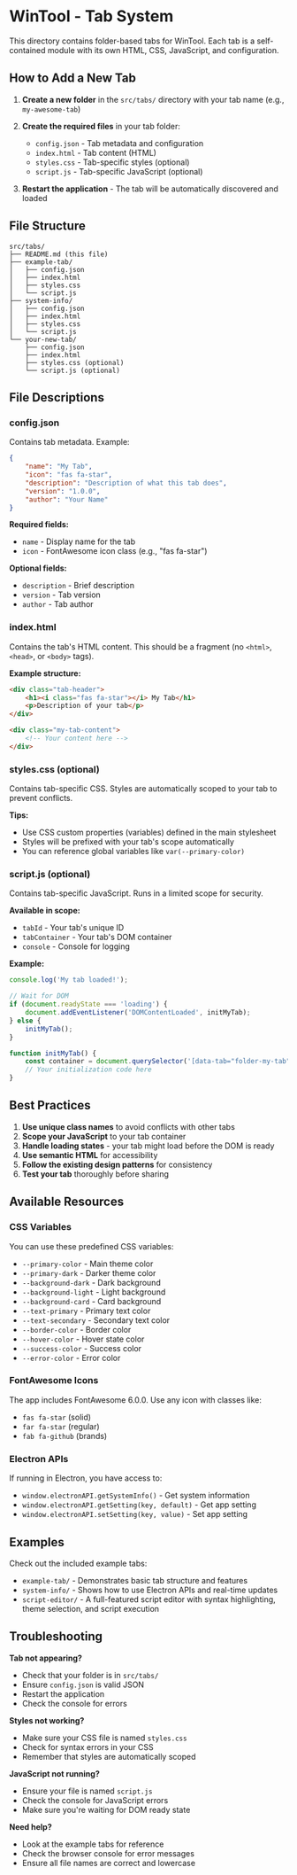# WinTool - Tab System

This directory contains folder-based tabs for WinTool. Each tab is a self-contained module with its own HTML, CSS, JavaScript, and configuration.

## How to Add a New Tab

1. **Create a new folder** in the `src/tabs/` directory with your tab name (e.g., `my-awesome-tab`)

2. **Create the required files** in your tab folder:
   - `config.json` - Tab metadata and configuration
   - `index.html` - Tab content (HTML)
   - `styles.css` - Tab-specific styles (optional)
   - `script.js` - Tab-specific JavaScript (optional)

3. **Restart the application** - The tab will be automatically discovered and loaded

## File Structure

```
src/tabs/
├── README.md (this file)
├── example-tab/
│   ├── config.json
│   ├── index.html
│   ├── styles.css
│   └── script.js
├── system-info/
│   ├── config.json
│   ├── index.html
│   ├── styles.css
│   └── script.js
└── your-new-tab/
    ├── config.json
    ├── index.html
    ├── styles.css (optional)
    └── script.js (optional)
```

## File Descriptions

### config.json
Contains tab metadata. Example:
```json
{
    "name": "My Tab",
    "icon": "fas fa-star",
    "description": "Description of what this tab does",
    "version": "1.0.0",
    "author": "Your Name"
}
```

**Required fields:**
- `name` - Display name for the tab
- `icon` - FontAwesome icon class (e.g., "fas fa-star")

**Optional fields:**
- `description` - Brief description
- `version` - Tab version
- `author` - Tab author

### index.html
Contains the tab's HTML content. This should be a fragment (no `<html>`, `<head>`, or `<body>` tags).

**Example structure:**
```html
<div class="tab-header">
    <h1><i class="fas fa-star"></i> My Tab</h1>
    <p>Description of your tab</p>
</div>

<div class="my-tab-content">
    <!-- Your content here -->
</div>
```

### styles.css (optional)
Contains tab-specific CSS. Styles are automatically scoped to your tab to prevent conflicts.

**Tips:**
- Use CSS custom properties (variables) defined in the main stylesheet
- Styles will be prefixed with your tab's scope automatically
- You can reference global variables like `var(--primary-color)`

### script.js (optional)
Contains tab-specific JavaScript. Runs in a limited scope for security.

**Available in scope:**
- `tabId` - Your tab's unique ID
- `tabContainer` - Your tab's DOM container
- `console` - Console for logging

**Example:**
```javascript
console.log('My tab loaded!');

// Wait for DOM
if (document.readyState === 'loading') {
    document.addEventListener('DOMContentLoaded', initMyTab);
} else {
    initMyTab();
}

function initMyTab() {
    const container = document.querySelector('[data-tab="folder-my-tab"]');
    // Your initialization code here
}
```

## Best Practices

1. **Use unique class names** to avoid conflicts with other tabs
2. **Scope your JavaScript** to your tab container
3. **Handle loading states** - your tab might load before the DOM is ready
4. **Use semantic HTML** for accessibility
5. **Follow the existing design patterns** for consistency
6. **Test your tab** thoroughly before sharing

## Available Resources

### CSS Variables
You can use these predefined CSS variables:
- `--primary-color` - Main theme color
- `--primary-dark` - Darker theme color
- `--background-dark` - Dark background
- `--background-light` - Light background
- `--background-card` - Card background
- `--text-primary` - Primary text color
- `--text-secondary` - Secondary text color
- `--border-color` - Border color
- `--hover-color` - Hover state color
- `--success-color` - Success color
- `--error-color` - Error color

### FontAwesome Icons
The app includes FontAwesome 6.0.0. Use any icon with classes like:
- `fas fa-star` (solid)
- `far fa-star` (regular)
- `fab fa-github` (brands)

### Electron APIs
If running in Electron, you have access to:
- `window.electronAPI.getSystemInfo()` - Get system information
- `window.electronAPI.getSetting(key, default)` - Get app setting
- `window.electronAPI.setSetting(key, value)` - Set app setting

## Examples

Check out the included example tabs:
- `example-tab/` - Demonstrates basic tab structure and features
- `system-info/` - Shows how to use Electron APIs and real-time updates
- `script-editor/` - A full-featured script editor with syntax highlighting, theme selection, and script execution

## Troubleshooting

**Tab not appearing?**
- Check that your folder is in `src/tabs/`
- Ensure `config.json` is valid JSON
- Restart the application
- Check the console for errors

**Styles not working?**
- Make sure your CSS file is named `styles.css`
- Check for syntax errors in your CSS
- Remember that styles are automatically scoped

**JavaScript not running?**
- Ensure your file is named `script.js`
- Check the console for JavaScript errors
- Make sure you're waiting for DOM ready state

**Need help?**
- Look at the example tabs for reference
- Check the browser console for error messages
- Ensure all file names are correct and lowercase
